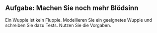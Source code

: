 ## Aufgabe: Machen Sie noch mehr Blödsinn

Ein Wuppie ist kein Fluppie. Modellieren Sie ein geeignetes Wuppie und schreiben Sie dazu Tests. Nutzen Sie die Vorgaben.
